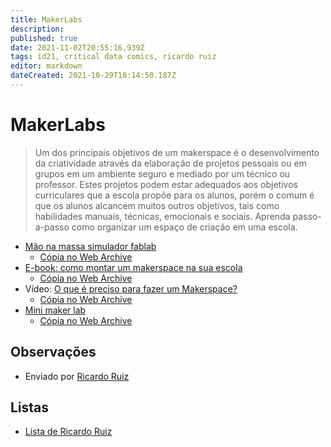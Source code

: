 ```yaml
---
title: MakerLabs
description: 
published: true
date: 2021-11-02T20:55:16.939Z
tags: id21, critical data comics, ricardo ruiz
editor: markdown
dateCreated: 2021-10-29T18:14:50.187Z
---
```


# MakerLabs

> Um dos principais objetivos de um makerspace é o desenvolvimento da criatividade através da elaboração de projetos pessoais ou em grupos em um ambiente seguro e mediado por um técnico ou professor. Estes projetos podem estar adequados aos objetivos curriculares que a escola propõe para os alunos, porém o comum é que os alunos alcancem muitos outros objetivos, tais como habilidades manuais, técnicas, emocionais e sociais. Aprenda passo-a-passo como organizar um espaço de criação em uma escola.

 - [Mão na massa simulador fablab](https://maonamassa.porvir.org/simulador)
   - [Cópia no Web Archive](https://web.archive.org/web/20210928014213/https://maonamassa.porvir.org/simulador/)
 - [E-book: como montar um makerspace na sua escola](https://issuu.com/alesunaga/docs/e-book_como_montar_um_makerspace_na)
   - [Cópia no Web Archive](https://web.archive.org/web/20210924125729/https://issuu.com/alesunaga/docs/e-book_como_montar_um_makerspace_na)
 - Vídeo: [O que é preciso para fazer um Makerspace?](https://www.youtube.com/watch?v=32MWLZ9KJF4)
   - [Cópia no Web Archive](https://web.archive.org/web/20210924125812/https://www.youtube.com/watch?v=32MWLZ9KJF4&gl=US&hl=en)
 - [Mini maker lab](https://minimakerlab.com.br/)
   - [Cópia no Web Archive](https://web.archive.org/web/20210928014553/https://minimakerlab.com.br/)

## Observações

- Enviado por [Ricardo Ruiz](/pessoas/ricardo-ruiz)

## Listas

- [Lista de Ricardo Ruiz](/listas/ricardo-ruiz)